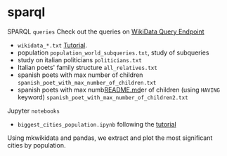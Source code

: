 # sparql

SPARQL `queries`
Check out the queries on [WikiData Query Endpoint](https://query.wikidata.org/)
- `wikidata_*.txt` [Tutorial](https://www.youtube.com/watch?v=b3ft3CzkLYk&ab_channel=WikimedianinResidence-UniversityofEdinburgh).
- population `population_world_subqueries.txt`, study of subqueries
- study on italian politicians `politicians.txt`
- Italian poets' family structure `all_relatives.txt`
- spanish poets with max number of children `spanish_poet_with_max_number_of_children.txt`
- spanish poets with max numb[README.md](README.md)er of children (using `HAVING` keyword) `spanish_poet_with_max_number_of_children2.txt`

Jupyter `notebooks`
- `biggest_cities_population.ipynb` following the [tutorial](https://max-coding.medium.com/extract-structured-data-from-wikidata-using-python-and-sparql-query-987c3bff97be)

Using mkwikidata and pandas, we extract and plot the most significant cities by population.